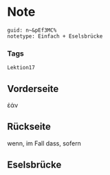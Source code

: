 # Note
```
guid: n~&pEf3MC%
notetype: Einfach + Eselsbrücke
```

### Tags
```
Lektion17
```

## Vorderseite
ἐάν

## Rückseite
wenn, im Fall dass, sofern

## Eselsbrücke

